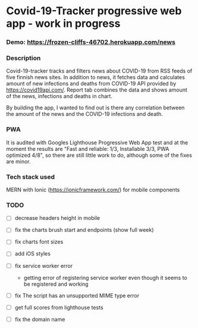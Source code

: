 # Covid-19-Tracker progressive web app - work in progress

### Demo: https://frozen-cliffs-46702.herokuapp.com/news

### Description

Covid-19-tracker tracks and filters news about COVID-19 from RSS feeds of five finnish news sites. In addition to news, it fetches data and calculates amount of new infections and deaths from COVID-19 API provided by https://covid19api.com/. Report tab combines the data and shows amount of the news, infections and deaths in chart.  
  
By building the app, I wanted to find out is there any correlation between the amount of the news and the COVID-19 infections and death.

### PWA

It is audited with Googles Lighthouse Progressive Web App test and at the moment the results are "Fast and reliable: 1/3, Installable 3/3, PWA optimized 4/8", so there are still little work to do, although some of the fixes are minor. 

### Tech stack used

MERN with Ionic (https://ionicframework.com/) for mobile components

### TODO

* [ ] decrease headers height in mobile
* [ ] fix the charts brush start and endpoints (show full week)
* [ ] fix charts font sizes
* [ ] add iOS styles
* [ ] fix service worker error
  * getting error of registering service worker even though it seems to be registered and working
* [ ] fix The script has an unsupported MIME type error
* [ ] get full scores from lighthouse tests
* [ ] fix the domain name


